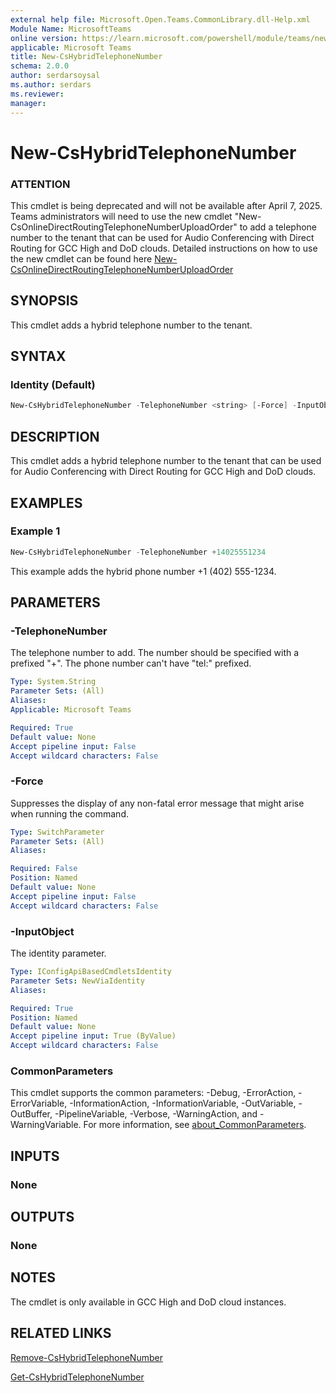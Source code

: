 ```yaml
---
external help file: Microsoft.Open.Teams.CommonLibrary.dll-Help.xml
Module Name: MicrosoftTeams
online version: https://learn.microsoft.com/powershell/module/teams/new-cshybridtelephonenumber
applicable: Microsoft Teams
title: New-CsHybridTelephoneNumber
schema: 2.0.0
author: serdarsoysal
ms.author: serdars
ms.reviewer:
manager:
---
```


# New-CsHybridTelephoneNumber

### ATTENTION
This cmdlet is being deprecated and will not be available after April 7, 2025. Teams administrators will need to use the new cmdlet "New-CsOnlineDirectRoutingTelephoneNumberUploadOrder" to add a telephone number to the tenant that can be used for Audio Conferencing with Direct Routing for GCC High and DoD clouds. Detailed instructions on how to use the new cmdlet can be found here [New-CsOnlineDirectRoutingTelephoneNumberUploadOrder](https://learn.microsoft.com/en-us/powershell/module/teams/new-csonlinedirectroutingtelephonenumberuploadorder?view=teams-ps)

## SYNOPSIS
This cmdlet adds a hybrid telephone number to the tenant.

## SYNTAX

### Identity (Default)
```powershell
New-CsHybridTelephoneNumber -TelephoneNumber <string> [-Force] -InputObject <IConfigApiBasedCmdletsIdentity> [<CommonParameters>]
```

## DESCRIPTION
This cmdlet adds a hybrid telephone number to the tenant that can be used for Audio Conferencing with Direct Routing for GCC High and DoD clouds.

## EXAMPLES

### Example 1
```powershell
New-CsHybridTelephoneNumber -TelephoneNumber +14025551234
```
This example adds the hybrid phone number +1 (402) 555-1234.

## PARAMETERS

### -TelephoneNumber
The telephone number to add. The number should be specified with a prefixed "+". The phone number can't have "tel:" prefixed.

```yaml
Type: System.String
Parameter Sets: (All)
Aliases:
Applicable: Microsoft Teams

Required: True
Default value: None
Accept pipeline input: False
Accept wildcard characters: False
```

### -Force
Suppresses the display of any non-fatal error message that might arise when running the command.

```yaml
Type: SwitchParameter
Parameter Sets: (All)
Aliases:

Required: False
Position: Named
Default value: None
Accept pipeline input: False
Accept wildcard characters: False
```

### -InputObject
The identity parameter.

```yaml
Type: IConfigApiBasedCmdletsIdentity
Parameter Sets: NewViaIdentity
Aliases:

Required: True
Position: Named
Default value: None
Accept pipeline input: True (ByValue)
Accept wildcard characters: False
```

### CommonParameters
This cmdlet supports the common parameters: -Debug, -ErrorAction, -ErrorVariable, -InformationAction, -InformationVariable, -OutVariable, -OutBuffer, -PipelineVariable, -Verbose, -WarningAction, and -WarningVariable. For more information, see [about_CommonParameters](https://go.microsoft.com/fwlink/?LinkID=113216).

## INPUTS

### None

## OUTPUTS

### None

## NOTES

The cmdlet is only available in GCC High and DoD cloud instances.

## RELATED LINKS
[Remove-CsHybridTelephoneNumber](https://learn.microsoft.com/powershell/module/teams/remove-cshybridtelephonenumber)

[Get-CsHybridTelephoneNumber](https://learn.microsoft.com/powershell/module/teams/get-cshybridtelephonenumber)
